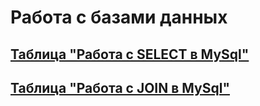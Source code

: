 # Работа с базами данных
## [Таблица "Работа с SELECT в MySql"](https://docs.google.com/spreadsheets/d/1zq1PQ5mwMllW0A8QoxHVR8yBq79exrz2-xeNHbRZBZ4/edit?gid=0#gid=0) 
## [Таблица "Работа с JOIN в MySql"](https://docs.google.com/spreadsheets/d/1p78-JkDOcUyQXF_6keRxtCJ5lSQzvmKdOA_rYV0vKYE/edit?gid=0#gid=0) 
